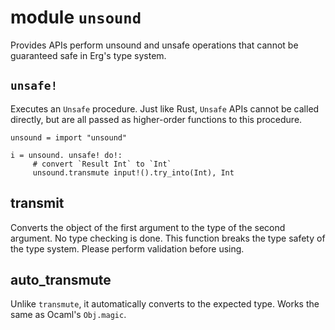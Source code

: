 # module `unsound`

Provides APIs perform unsound and unsafe operations that cannot be guaranteed safe in Erg's type system.

## `unsafe!`

Executes an `Unsafe` procedure. Just like Rust, `Unsafe` APIs cannot be called directly, but are all passed as higher-order functions to this procedure.

``` erg
unsound = import "unsound"

i = unsound. unsafe! do!:
     # convert `Result Int` to `Int`
     unsound.transmute input!().try_into(Int), Int
```

## transmit

Converts the object of the first argument to the type of the second argument. No type checking is done.
This function breaks the type safety of the type system. Please perform validation before using.

## auto_transmute

Unlike `transmute`, it automatically converts to the expected type. Works the same as Ocaml's `Obj.magic`.